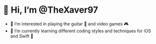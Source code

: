 # 👋 Hi, I’m @TheXaver97
- 👀 I’m interested in playing the guitar 🎸 and video games 🎮
- 🌱 I’m currently learning different coding styles and techniques for iOS and Swift 

<!---
TheXaver97/TheXaver97 is a ✨ special ✨ repository because its `README.md` (this file) appears on your GitHub profile.
You can click the Preview link to take a look at your changes.
--->
